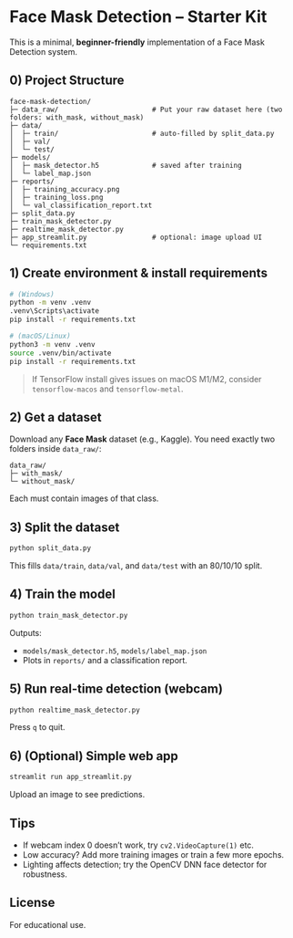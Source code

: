 # Face Mask Detection – Starter Kit

This is a minimal, **beginner-friendly** implementation of a Face Mask Detection system.

## 0) Project Structure

```
face-mask-detection/
├─ data_raw/                       # Put your raw dataset here (two folders: with_mask, without_mask)
├─ data/
│  ├─ train/                       # auto-filled by split_data.py
│  ├─ val/
│  └─ test/
├─ models/
│  ├─ mask_detector.h5             # saved after training
│  └─ label_map.json
├─ reports/
│  ├─ training_accuracy.png
│  ├─ training_loss.png
│  └─ val_classification_report.txt
├─ split_data.py
├─ train_mask_detector.py
├─ realtime_mask_detector.py
├─ app_streamlit.py                # optional: image upload UI
└─ requirements.txt
```

## 1) Create environment & install requirements

```bash
# (Windows)
python -m venv .venv
.venv\Scripts\activate
pip install -r requirements.txt

# (macOS/Linux)
python3 -m venv .venv
source .venv/bin/activate
pip install -r requirements.txt
```

> If TensorFlow install gives issues on macOS M1/M2, consider `tensorflow-macos` and `tensorflow-metal`.

## 2) Get a dataset

Download any **Face Mask** dataset (e.g., Kaggle). You need exactly two folders inside `data_raw/`:

```
data_raw/
├─ with_mask/
└─ without_mask/
```

Each must contain images of that class.

## 3) Split the dataset

```bash
python split_data.py
```

This fills `data/train`, `data/val`, and `data/test` with an 80/10/10 split.

## 4) Train the model

```bash
python train_mask_detector.py
```

Outputs:
- `models/mask_detector.h5`, `models/label_map.json`
- Plots in `reports/` and a classification report.

## 5) Run real-time detection (webcam)

```bash
python realtime_mask_detector.py
```

Press `q` to quit.

## 6) (Optional) Simple web app

```bash
streamlit run app_streamlit.py
```

Upload an image to see predictions.

## Tips

- If webcam index 0 doesn’t work, try `cv2.VideoCapture(1)` etc.
- Low accuracy? Add more training images or train a few more epochs.
- Lighting affects detection; try the OpenCV DNN face detector for robustness.

## License

For educational use.
